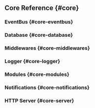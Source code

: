 ## Core Reference {#core}

### EventBus {#core-eventbus}

### Database {#core-database}

### Middlewares {#core-middlewares}

### Logger {#core-logger}

### Modules {#core-modules}

### Notifications {#core-notifications}

### HTTP Server {#core-server}

